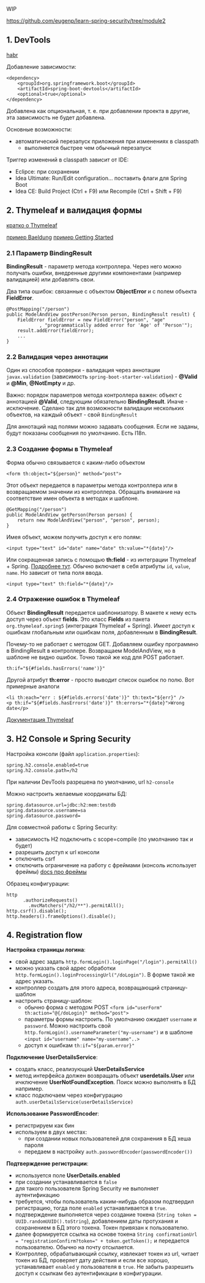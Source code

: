 WIP

https://github.com/eugenp/learn-spring-security/tree/module2

## 1. DevTools

[habr](https://habr.com/ru/post/479382/)

Добавление зависимости:

    <dependency>
        <groupId>org.springframework.boot</groupId>
        <artifactId>spring-boot-devtools</artifactId>
        <optional>true</optional>
    </dependency>

Добавлена как опциональная, т. е. при добавлении проекта в другие, эта зависимость не будет добавлена.

Основные возможности:

* автоматический перезапуск приложения при изменениях в classpath
    - выполняется быстрее чем обычный перезапуск

Триггер изменений в classpath зависит от IDE:

* Eclipce: при сохранении
* Idea Ultimate: Run/Edit configuration... поставить флаги для Spring Boot
* Idea CE: Build Project (Ctrl + F9) или Recompile (Ctrl + Shift + F9) 

## 2. Thymeleaf и валидация формы

[кратко о Thymeleaf](https://www.thymeleaf.org/doc/articles/standarddialect5minutes.html)

[пример Baeldung](https://www.baeldung.com/spring-thymeleaf-error-messages)
[пример Getting Started](https://spring.io/guides/gs/validating-form-input/)

### 2.1 Параметр BindingResult

**BindingResult** - параметр метода контроллера. Через него можно получать ошибки, внедренные другими компонентами (например валидацией) или добавлять свои.

Два типа ошибок: связанные с объектом **ObjectError** и с полем объекта **FieldError**.

    @PostMapping("/person")
    public ModelAndView postPerson(Person person, BindingResult result) {
        FieldError fieldError = new FieldError("person", "age"
                , "programmatically added error for 'Age' of 'Person'");
        result.addError(fieldError);
        ...
    }

### 2.2 Валидация через аннотации

Один из способов проверки - валидация через аннотации `javax.validation` (зависимость `spring-boot-starter-validation`) - **@Valid** и **@Min**, **@NotEmpty** и др.

Важно: порядок параметров метода контроллера важен: объект с аннотацией **@Valid**, следующим обязательно **BindingResult**. Иначе - исключение. Сделано так для возможности валидации нескольких объектов, на каждый объект - свой `BindingResult`

Для аннотаций над полями можно задавать сообщения. Если не заданы, будут показаны сообщения по умолчанию. Есть I18n.

### 2.3 Создание формы в Thymeleaf

Форма обычно связывается с каким-либо объектом

    <form th:object="${person}" method="post">

Этот объект передается в параметры метода контроллера или в возвращаемом значении из контроллера. Обращать внимание на соответствие имен объекта в методах и шаблоне.

    @GetMapping("/person")
    public ModelAndView getPerson(Person person) {
        return new ModelAndView("person", "person", person);
    }

Имея объект, можем получить доступ к его полям:

    <input type="text" id="date" name="date" th:value="*{date}"/>

Или сокращенная запись с помощью **th:field** - из интеграции Thymeleaf + Spring. [Подробнее тут](https://www.thymeleaf.org/doc/tutorials/3.0/thymeleafspring.html#creating-a-form). Обычно включает в себя атрибуты `id`, `value`, `name`. Но зависит от типа поля ввода.
    
    <input type="text" th:field="*{date}"/>

### 2.4 Отражение ошибок в Thymeleaf

Объект **BindingResult** передается шаблонизатору. В макете к нему есть доступ через объект **fields**. Это класс **Fields** из пакета `org.thymeleaf.spring5` (интеграция Thymeleaf + Spring). Имеет доступ к ошибкам глобальным или ошибкам поля, добавленным в **BindingResult**.

Почему-то не работает с методом GET. Добавляем ошибку программно в BindingResult в контроллере. Возвращаем ModelAndView, но в шаблоне не видно ошибок. Точно такой же код для POST работает.

    th:if="${#fields.hasErrors('name')}"

Другой атрибут **th:error** - просто выводит список ошибок по полю. Вот примерные аналоги

    <li th:each="err : ${#fields.errors('date')}" th:text="${err}" />
    <p th:if="${#fields.hasErrors('date')}" th:errors="*{date}">Wrong date</p>

[Документация Thymeleaf](https://www.thymeleaf.org/doc/tutorials/3.0/thymeleafspring.html#validation-and-error-messages)






## 3. H2 Console и Spring Security

Настройка консоли (файл `application.properties`):

    spring.h2.console.enabled=true
    spring.h2.console.path=/h2

При наличии DevTools разрешена по умолчанию, url `h2-console`

Можно настроить желаемые координаты БД:

    spring.datasource.url=jdbc:h2:mem:testdb
    spring.datasource.username=sa
    spring.datasource.password=


Для совместной работы с Spring Security:

* зависимость H2 подключить с scope=compile (по умолчанию так и будет)
* разрешить доступ к url консоли
* отключить csrf
* отключить ограничение на работу с фреймами (консоль использует фреймы) [docs про фреймы](https://docs.spring.io/spring-security/site/docs/3.2.0.CI-SNAPSHOT/reference/html/appendix-namespace.html#nsa-frame-options)

Образец конфигурации:

    http
          .authorizeRequests()
            .mvcMatchers("/h2/**").permitAll();
    http.csrf().disable();
    http.headers().frameOptions().disable();


## 4. Registration flow

**Настройка страницы логина**:

* свой адрес задать `http.formLogin().loginPage("/login").permitAll()`
* можно указать свой адрес обработки `http.formLogin().loginProcessingUrl("/doLogin")`. В форме такой же адрес указать.
* контроллер создать для этого адреса, возвращающий страницу-шаблон
* настроить страницу-шаблон:
    - обычно форма с методом POST `<form id="userForm" th:action="@{/doLogin}" method="post">`
    - параметры формы настроить. По умолчанию ожидает `username` и `password`. Можно настроить свой `http.formLogin().usernameParameter("my-username")` и в шаблоне `<input id="username" name="my-username"..>`
    - доступ к ошибкам `th:if="${param.error}"`


**Подключение **UserDetailsService****:

* создать класс, реализующий **UserDetailsService**
* метод интерфейса должен возвращать объект **userdetails.User** или ичключение **UserNotFoundException**. Поиск можно выполнять в БД например.
* класс подключаем через конфигурацию `auth.userDetailsService(userDetailsService)`

**Использование **PasswordEncoder****:

* регистрируем как бин
* используем в двух местах:
    - при создании новых пользователей для сохранения в БД хеша пароля
    - передаем в настройку `auth.passwordEncoder(passwordEncoder())`

**Подтверждение регистрации**:

* используется поле **UserDetails.enabled**
* при создании устанавливается в `false`
* для такого пользователя Spring Security не выполняет аутентификацию
* требуется, чтобы пользователь каким-нибудь образом подтвердил регистрацию, тогда поле `enabled` устанавливается в `true`.
* подтверждение выполняется через создание токена (`String token = UUID.randomUUID().toString`), добавлением даты протухания и сохранением в БД этого токена. Токен привязан к пользователю.
* далее формируется ссылка на основе токена `String confirmationUrl = "registrationConfirm?token=" + token.getToken();` и передается пользователю. Обычно на почту отсылается.
* Контроллер, обрабатывающий ссылку, извлекает токен из url, читает токен из БД, проверяет дату действия и если все хорошо, устанавливает `enabled` у пользователя в `true`. Не забыть разрешить доступ к ссылкам без аутентификации в конфигурации.
